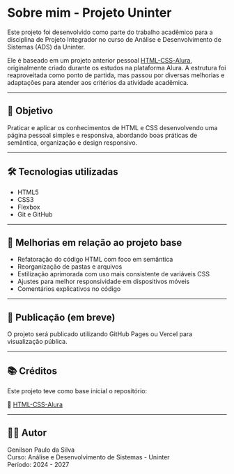 # Sobre mim - Projeto Uninter

Este projeto foi desenvolvido como parte do trabalho acadêmico para a disciplina de Projeto Integrador no curso de Análise e Desenvolvimento de Sistemas (ADS) da Uninter.

Ele é baseado em um projeto anterior pessoal [HTML-CSS-Alura](https://github.com/oPaulinho/HTML-CSS-Alura), originalmente criado durante os estudos na plataforma Alura. A estrutura foi reaproveitada como ponto de partida, mas passou por diversas melhorias e adaptações para atender aos critérios da atividade acadêmica.

---

## 🎯 Objetivo

Praticar e aplicar os conhecimentos de HTML e CSS desenvolvendo uma página pessoal simples e responsiva, abordando boas práticas de semântica, organização e design responsivo.

---

## 🛠️ Tecnologias utilizadas

- HTML5
- CSS3
- Flexbox
- Git e GitHub

---

## 📌 Melhorias em relação ao projeto base

- Refatoração do código HTML com foco em semântica
- Reorganização de pastas e arquivos
- Estilização aprimorada com uso mais consistente de variáveis CSS
- Ajustes para melhor responsividade em dispositivos móveis
- Comentários explicativos no código

---

## 🚀 Publicação (em breve)

O projeto será publicado utilizando GitHub Pages ou Vercel para visualização pública.

---

## 📚 Créditos

Este projeto teve como base inicial o repositório:

🔗 [HTML-CSS-Alura](https://github.com/oPaulinho/HTML-CSS-Alura)

---

## 🧑‍🎓 Autor

Genilson Paulo da Silva  
Curso: Análise e Desenvolvimento de Sistemas - Uninter  
Período: 2024 - 2027
